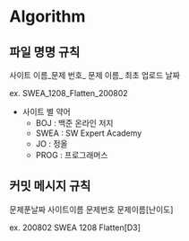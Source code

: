# Algorithm

## 파일 명명 규칙

사이트 이름_문제 번호_ 문제 이름_ 최초 업로드 날짜

ex. SWEA_1208_Flatten_200802

* 사이트 별 약어
  * BOJ : 백준 온라인 저지
  * SWEA : SW Expert Academy
  * JO : 정올
  * PROG : 프로그래머스
  
## 커밋 메시지 규칙

문제푼날짜 사이트이름 문제번호 문제이름[난이도]

ex. 200802 SWEA 1208 Flatten[D3]
